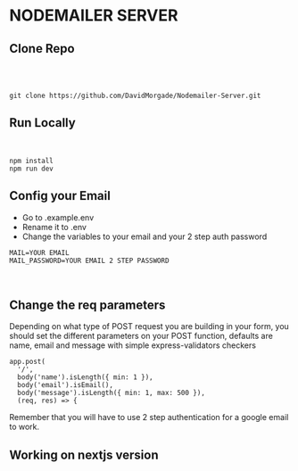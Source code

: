 # NODEMAILER SERVER

## Clone Repo

<br>
<br>

```
git clone https://github.com/DavidMorgade/Nodemailer-Server.git
```

## Run Locally

<br>

```
npm install
npm run dev
```

## Config your Email

- Go to .example.env
- Rename it to .env
- Change the variables to your email and your 2 step auth password

```
MAIL=YOUR EMAIL
MAIL_PASSWORD=YOUR EMAIL 2 STEP PASSWORD
```

<br>

## Change the req parameters

Depending on what type of POST request you are building in your form, you should set the different parameters on your POST function, defaults are name, email and message with simple express-validators checkers

```
app.post(
  '/',
  body('name').isLength({ min: 1 }),
  body('email').isEmail(),
  body('message').isLength({ min: 1, max: 500 }),
  (req, res) => {
```

Remember that you will have to use 2 step authentication for a google email to work. 

## Working on nextjs version
